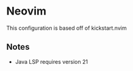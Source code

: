 # Neovim

This configuration is based off of kickstart.nvim

## Notes
* Java LSP requires version 21

